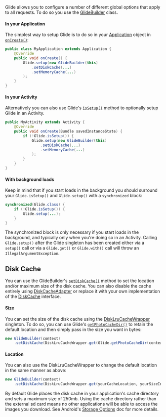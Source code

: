 Glide allows you to configure a number of different global options that apply to all requests. To do so you use the [GlideBuilder](http://bumptech.github.io/glide/javadocs/latest/com/bumptech/glide/GlideBuilder.html) class. 

#### In your Application
The simplest way to setup Glide is to do so in your [Application](http://developer.android.com/reference/android/app/Application.html) object in [``onCreate()``](http://developer.android.com/reference/android/app/Application.html#onCreate()):

```java
public class MyApplication extends Application {
    @Override
    public void onCreate() {
        Glide.setup(new GlideBuilder(this)
            .setDiskCache(...)
            .setMemoryCache(...)
        );
    }
}
```

#### In your Activity
Alternatively you can also use Glide's [``isSetup()``](http://bumptech.github.io/glide/javadocs/latest/com/bumptech/glide/Glide.html#isSetup()) method to optionally setup Glide in an Activity.

```java
public MyActivity extends Activity {
    @Override
    public void onCreate(Bundle savedInstanceState) {
        if (!Glide.isSetup()) {
            Glide.setup(new GlideBuilder(this)
                .setDiskCache(...)
                .setMemoryCache(...)
            );
        }
    }
}
```
#### With background loads
Keep in mind that if you start loads in the background you should surround your ``Glide.isSetup()`` and ``Glide.setup()`` with a ``synchronized`` block:

```java
synchronized(Glide.class) {
    if (!Glide.isSetup()) {
        Glide.setup(...);
    }
}
```

The synchronized block is only necessary if you start loads in the background, and typically only when you're doing so in an Activity. Calling ``Glide.setup()`` after the Glide singleton has been created either via a ``setup()`` call or via a ``Glide.get()`` or ``Glide.with()`` call will throw an ``IllegalArgumentException``.

## Disk Cache
You can use the GlideBuilder's [``setDiskCache()``](http://bumptech.github.io/glide/javadocs/latest/com/bumptech/glide/GlideBuilder.html#setDiskCache(com.bumptech.glide.load.engine.cache.DiskCache)) method to set the location and/or maximum size of the disk cache. You can also disable the cache entirely using [DiskCacheAdapter](http://bumptech.github.io/glide/javadocs/latest/com/bumptech/glide/load/engine/cache/DiskCacheAdapter.html) or replace it with your own implementation of the [DiskCache](http://bumptech.github.io/glide/javadocs/330/com/bumptech/glide/load/engine/cache/DiskCache.html) interface. 

#### Size
You can set the size of the disk cache using the [DiskLruCacheWrapper](http://bumptech.github.io/glide/javadocs/latest/com/bumptech/glide/load/engine/cache/DiskLruCacheWrapper.html) singleton. To do so, you can use Glide's [``getPhotoCacheDir()``](http://bumptech.github.io/glide/javadocs/latest/com/bumptech/glide/Glide.html#getPhotoCacheDir(android.content.Context)) to retain the default location and then simply pass in the size you want in bytes:

```java
new GlideBuilder(context)
    .setDiskCache(DiskLruCacheWrapper.get(Glide.getPhotoCacheDir(context), yourSizeInBytes));
```

#### Location
You can also use the DiskLruCacheWrapper to change the default location in the same manner as above:

```java
new GlideBuilder(context)
    .setDiskCache(DiskLruCacheWrapper.get(yourCacheLocation, yourSizeInBytes));
```

By default Glide places the disk cache in your application's cache directory and sets a maximum size of 250mb. Using the cache directory rather than the external sd card means no other applications will be able to access the images you download. See Android's [Storage Options](http://developer.android.com/guide/topics/data/data-storage.html#filesInternal) doc for more details.